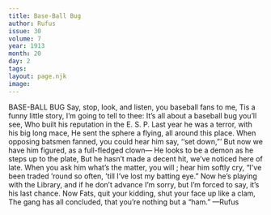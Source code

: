 ```yaml
---
title: Base-Ball Bug
author: Rufus
issue: 30
volume: 7
year: 1913
month: 20
day: 2
tags:
layout: page.njk
image:
---
```

BASE-BALL BUG    Say, stop, look, and listen, you baseball fans to me, Tis a funny little story, I’m going to tell to thee:     It’s all about a baseball bug you’ll see, Who built his reputation in the E. S. P. Last year he was a terror, with his big long mace, He sent the sphere a flying, all around this place. When opposing batsmen fanned, you could hear him say, ‘‘set down,”’ But now we have him figured, as a full-fledged clown— He looks to be a demon as he steps up to the plate, But he hasn’t made a decent hit, we’ve noticed here of late. When you ask him what’s the matter, you will ; hear him softly cry, “I've been traded ’round so often, ’till I’ve lost my batting eye.” Now he’s playing with the Library, and if he don’t advance I’m sorry, but I’m forced to say, it’s his last chance. Now Fats, quit your kidding, shut your face up like a clam, The gang has all concluded, that you’re nothing but a “ham.” —Rufus   




